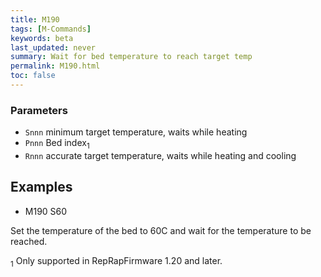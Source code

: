 ```yaml
---
title: M190
tags: [M-Commands] 
keywords: beta 
last_updated: never 
summary: Wait for bed temperature to reach target temp 
permalink: M190.html
toc: false 
---
```



### Parameters

* `Snnn` minimum target temperature, waits while heating
* `Pnnn` Bed index<sub>1</sub>
* `Rnnn` accurate target temperature, waits while heating and cooling

## Examples

* M190 S60

Set the temperature of the bed to 60C and wait for the temperature to be reached.

<sub>1</sub> Only supported in RepRapFirmware 1.20 and later.

